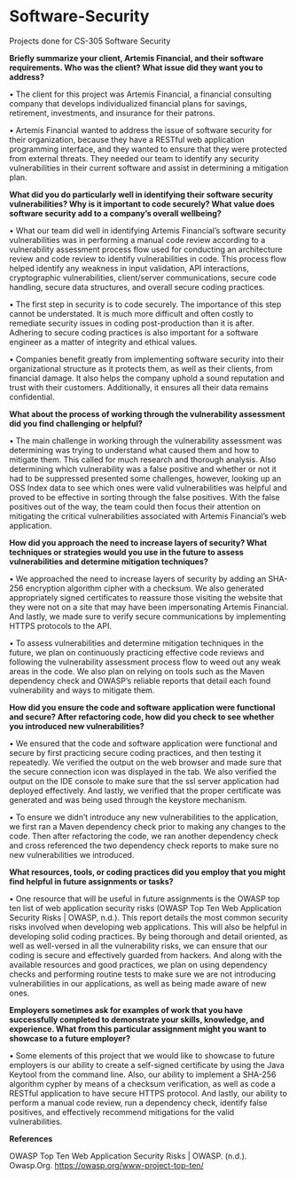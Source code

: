 # Software-Security
Projects done for CS-305 Software Security

**Briefly summarize your client, Artemis Financial, and their software requirements. Who was the client? What issue did they want you to address?**

•	The client for this project was Artemis Financial, a financial consulting company that develops individualized financial plans for savings, retirement, investments, and insurance for their patrons. 

•	Artemis Financial wanted to address the issue of software security for their organization, because they have a RESTful web application programming interface, and they wanted to ensure that they were protected from external threats. They needed our team to identify any security vulnerabilities in their current software and assist in determining a mitigation plan.

**What did you do particularly well in identifying their software security vulnerabilities? Why is it important to code securely? What value does software security add to a company’s overall wellbeing?**

•	What our team did well in identifying Artemis Financial’s software security vulnerabilities was in performing a manual code review according to a vulnerability assessment process flow used for conducting an architecture review and code review to identify vulnerabilities in code. This process flow helped identify any weakness in input validation, API interactions, cryptographic vulnerabilities, client/server communications, secure code handling, secure data structures, and overall secure coding practices. 

•	The first step in security is to code securely. The importance of this step cannot be understated. It is much more difficult and often costly to remediate security issues in coding post-production than it is after. Adhering to secure coding practices is also important for a software engineer as a matter of integrity and ethical values.

•	Companies benefit greatly from implementing software security into their organizational structure as it protects them, as well as their clients, from financial damage. It also helps the company uphold a sound reputation and trust with their customers. Additionally, it ensures all their data remains confidential.

**What about the process of working through the vulnerability assessment did you find challenging or helpful?**

•	The main challenge in working through the vulnerability assessment was determining was trying to understand what caused them and how to mitigate them. This called for much research and thorough analysis. Also determining which vulnerability was a false positive and whether or not it had to be suppressed presented some challenges, however, looking up an OSS Index data to see which ones were valid vulnerabilities was helpful and proved to be effective in sorting through the false positives.  With the false positives out of the way, the team could then focus their attention on mitigating the critical vulnerabilities associated with Artemis Financial’s web application.

**How did you approach the need to increase layers of security? What techniques or strategies would you use in the future to assess vulnerabilities and determine mitigation techniques?**

•	We approached the need to increase layers of security by adding an SHA-256 encryption algorithm cipher with a checksum. We also generated appropriately signed certificates to reassure those visiting the website that they were not on a site that may have been impersonating Artemis Financial. And lastly, we made sure to verify secure communications by implementing HTTPS protocols to the API.

•	To assess vulnerabilities and determine mitigation techniques in the future, we plan on continuously practicing effective code reviews and following the vulnerability assessment process flow to weed out any weak areas in the code. We also plan on relying on tools such as the Maven dependency check and OWASP’s reliable reports that detail each found vulnerability and ways to mitigate them.

**How did you ensure the code and software application were functional and secure? After refactoring code, how did you check to see whether you introduced new vulnerabilities?**

•	We ensured that the code and software application were functional and secure by first practicing secure coding practices, and then testing it repeatedly. We verified the output on the web browser and made sure that the secure connection icon was displayed in the tab. We also verified the output on the IDE console to make sure that the ssl server application had deployed effectively. And lastly, we verified that the proper certificate was generated and was being used through the keystore mechanism.

•	To ensure we didn’t introduce any new vulnerabilities to the application, we first ran a Maven dependency check prior to making any changes to the code. Then after refactoring the code, we ran another dependency check and cross referenced the two dependency check reports to make sure no new vulnerabilities we introduced.

**What resources, tools, or coding practices did you employ that you might find helpful in future assignments or tasks?**

•	One resource that will be useful in future assignments is the OWASP top ten list of web application security risks (OWASP Top Ten Web Application Security Risks | OWASP, n.d.). This report details the most common security risks involved when developing web applications. This will also be helpful in developing solid coding practices. By being thorough and detail oriented, as well as well-versed in all the vulnerability risks, we can ensure that our coding is secure and effectively guarded from hackers. And along with the available resources and good practices, we plan on using dependency checks and performing routine tests to make sure we are not introducing vulnerabilities in our applications, as well as being made aware of new ones.

**Employers sometimes ask for examples of work that you have successfully completed to demonstrate your skills, knowledge, and experience. What from this particular assignment might you want to showcase to a future employer?**

•	Some elements of this project that we would like to showcase to future employers is our ability to create a self-signed certificate by using the Java Keytool from the command line. Also, our ability to implement a SHA-256 algorithm cypher by means of a checksum verification, as well as code a RESTful application to have secure HTTPS protocol. And lastly, our ability to perform a manual code review, run a dependency check, identify false positives, and effectively recommend mitigations for the valid vulnerabilities.


**References**

OWASP Top Ten Web Application Security Risks | OWASP. (n.d.). Owasp.Org. https://owasp.org/www-project-top-ten/

